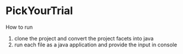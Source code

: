 # PickYourTrial

How to run

1. clone the project and convert the project facets into java 
2. run each file as a java application and provide the input in console
